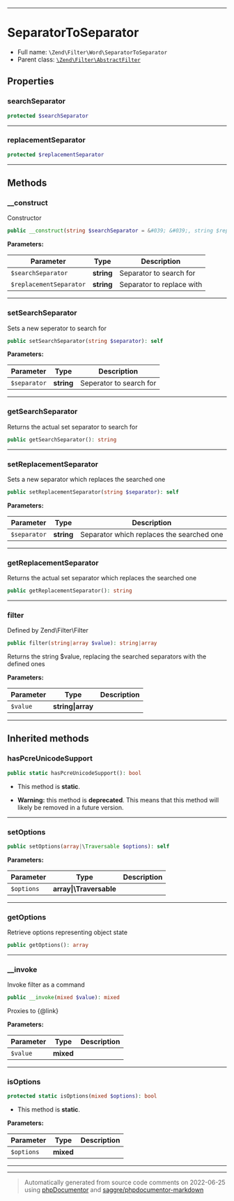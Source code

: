***

# SeparatorToSeparator





* Full name: `\Zend\Filter\Word\SeparatorToSeparator`
* Parent class: [`\Zend\Filter\AbstractFilter`](../AbstractFilter.md)



## Properties


### searchSeparator



```php
protected $searchSeparator
```






***

### replacementSeparator



```php
protected $replacementSeparator
```






***

## Methods


### __construct

Constructor

```php
public __construct(string $searchSeparator = &#039; &#039;, string $replacementSeparator = &#039;-&#039;): mixed
```








**Parameters:**

| Parameter | Type | Description |
|-----------|------|-------------|
| `$searchSeparator` | **string** | Separator to search for |
| `$replacementSeparator` | **string** | Separator to replace with |




***

### setSearchSeparator

Sets a new seperator to search for

```php
public setSearchSeparator(string $separator): self
```








**Parameters:**

| Parameter | Type | Description |
|-----------|------|-------------|
| `$separator` | **string** | Seperator to search for |




***

### getSearchSeparator

Returns the actual set separator to search for

```php
public getSearchSeparator(): string
```











***

### setReplacementSeparator

Sets a new separator which replaces the searched one

```php
public setReplacementSeparator(string $separator): self
```








**Parameters:**

| Parameter | Type | Description |
|-----------|------|-------------|
| `$separator` | **string** | Separator which replaces the searched one |




***

### getReplacementSeparator

Returns the actual set separator which replaces the searched one

```php
public getReplacementSeparator(): string
```











***

### filter

Defined by Zend\Filter\Filter

```php
public filter(string|array $value): string|array
```

Returns the string $value, replacing the searched separators with the defined ones






**Parameters:**

| Parameter | Type | Description |
|-----------|------|-------------|
| `$value` | **string&#124;array** |  |




***


## Inherited methods


### hasPcreUnicodeSupport



```php
public static hasPcreUnicodeSupport(): bool
```



* This method is **static**.


* **Warning:** this method is **deprecated**. This means that this method will likely be removed in a future version.






***

### setOptions



```php
public setOptions(array|\Traversable $options): self
```








**Parameters:**

| Parameter | Type | Description |
|-----------|------|-------------|
| `$options` | **array&#124;\Traversable** |  |




***

### getOptions

Retrieve options representing object state

```php
public getOptions(): array
```











***

### __invoke

Invoke filter as a command

```php
public __invoke(mixed $value): mixed
```

Proxies to {@link}






**Parameters:**

| Parameter | Type | Description |
|-----------|------|-------------|
| `$value` | **mixed** |  |




***

### isOptions



```php
protected static isOptions(mixed $options): bool
```



* This method is **static**.




**Parameters:**

| Parameter | Type | Description |
|-----------|------|-------------|
| `$options` | **mixed** |  |




***


***
> Automatically generated from source code comments on 2022-06-25 using [phpDocumentor](http://www.phpdoc.org/) and [saggre/phpdocumentor-markdown](https://github.com/Saggre/phpDocumentor-markdown)
